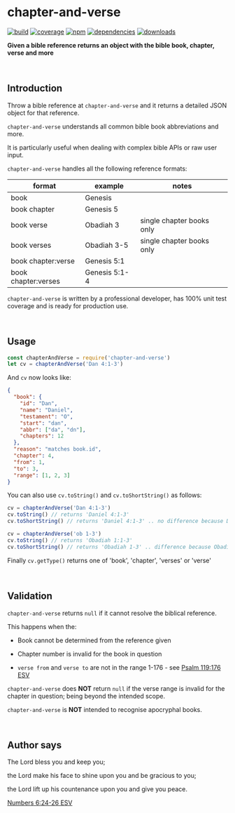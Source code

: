 # chapter-and-verse

[![build](https://img.shields.io/travis/danday74/chapter-and-verse/master.svg?label=linux)](https://travis-ci.org/danday74/chapter-and-verse)
[![coverage](https://coveralls.io/repos/github/danday74/chapter-and-verse/badge.svg)](https://coveralls.io/github/danday74/chapter-and-verse)
[![npm](https://img.shields.io/npm/v/chapter-and-verse.svg)](https://www.npmjs.com/package/chapter-and-verse)
[![dependencies](https://david-dm.org/danday74/chapter-and-verse/status.svg)](https://david-dm.org/danday74/chapter-and-verse)
[![downloads](https://img.shields.io/npm/dm/chapter-and-verse.svg)](https://www.npmjs.com/package/chapter-and-verse)

**Given a bible reference returns an object with the bible book, chapter, verse and more**



<br>

## Introduction

Throw a bible reference at `chapter-and-verse` and it returns a detailed JSON object for that reference.

`chapter-and-verse` understands all common bible book abbreviations and more.

It is particularly useful when dealing with complex bible APIs or raw user input.

`chapter-and-verse` handles all the following reference formats:

| format              	| example       	| notes                     	|
|---------------------	|---------------	|---------------------------	|
| book                	| Genesis       	|                           	|
| book chapter        	| Genesis 5     	|                           	|
| book verse          	| Obadiah 3     	| single chapter books only 	|
| book verses         	| Obadiah 3-5   	| single chapter books only 	|
| book chapter:verse  	| Genesis 5:1   	|                           	|
| book chapter:verses 	| Genesis 5:1-4 	|                           	|

`chapter-and-verse` is written by a professional developer, has 100% unit test coverage and is ready for production use.



<br>

## Usage

```javascript 1.7
const chapterAndVerse = require('chapter-and-verse')
let cv = chapterAndVerse('Dan 4:1-3')
```

And `cv` now looks like:

```json
{
  "book": {
    "id": "Dan",
    "name": "Daniel",
    "testament": "O",
    "start": "dan",
    "abbr": ["da", "dn"],
    "chapters": 12
  },
  "reason": "matches book.id",
  "chapter": 4,
  "from": 1,
  "to": 3,
  "range": [1, 2, 3]
}
```

You can also use `cv.toString()` and `cv.toShortString()` as follows:

```javascript 1.7
cv = chapterAndVerse('Dan 4:1-3')
cv.toString() // returns 'Daniel 4:1-3'
cv.toShortString() // returns 'Daniel 4:1-3' .. no difference because Daniel has multiple chapters

cv = chapterAndVerse('ob 1-3')
cv.toString() // returns 'Obadiah 1:1-3'
cv.toShortString() // returns 'Obadiah 1-3' .. difference because Obadiah only has a single chapter
```

Finally `cv.getType()` returns one of 'book', 'chapter', 'verses' or 'verse'



<br>

## Validation

`chapter-and-verse` returns `null` if it cannot resolve the biblical reference.

This happens when the:

* Book cannot be determined from the reference given

* Chapter number is invalid for the book in question

* `verse from` and `verse to` are not in the range 1-176 - see [Psalm 119:176 ESV](https://www.biblegateway.com/passage/?search=Psalm%20119:176&version=ESV "Jesus loves you")

`chapter-and-verse` does **NOT** return `null` if the verse range is invalid for the chapter in question; being beyond the intended scope.

`chapter-and-verse` is **NOT** intended to recognise apocryphal books.



<br>

## Author says

The Lord bless you and keep you;

the Lord make his face to shine upon you and be gracious to you;

the Lord lift up his countenance upon you and give you peace.

[Numbers 6:24-26 ESV](https://www.biblegateway.com/passage/?search=Numbers+6%3A24-26&version=ESV "Jesus loves you")



<br><br><br>
